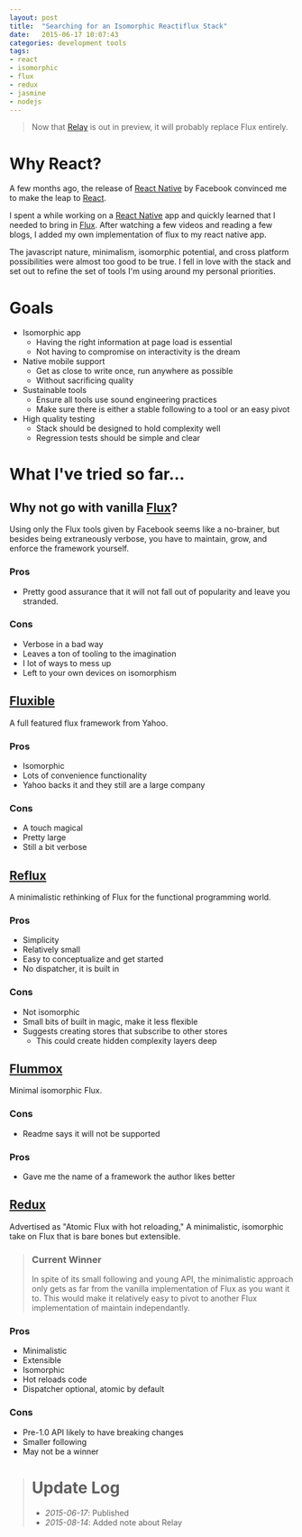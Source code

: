 ```yaml
---
layout: post
title:  "Searching for an Isomorphic Reactiflux Stack"
date:   2015-06-17 10:07:43
categories: development tools
tags:
- react
- isomorphic
- flux
- redux
- jasmine
- nodejs
---
```


> Now that [Relay][relay] is out in preview, it will probably replace Flux entirely.

# Why React?
A few months ago, the release of [React Native][react-native] by Facebook convinced me to make
the leap to [React][react].

I spent a while working on a [React Native][react-native] app and quickly learned that I needed
to bring in [Flux][flux]. After watching a few videos and reading a few blogs, I added my own
implementation of flux to my react native app.

The javascript nature, minimalism, isomorphic potential, and cross platform possibilities were
almost too good to be true. I fell in love with the stack and set out to refine the set of tools
I'm using around my personal priorities.

# Goals
* Isomorphic app
  - Having the right information at page load is essential
  - Not having to compromise on interactivity is the dream
* Native mobile support
  - Get as close to write once, run anywhere as possible
  - Without sacrificing quality
* Sustainable tools
  - Ensure all tools use sound engineering practices
  - Make sure there is either a stable following to a tool or an easy pivot
* High quality testing
  - Stack should be designed to hold complexity well
  - Regression tests should be simple and clear

# What I've tried so far...

## Why not go with vanilla [Flux](https://github.com/facebook/flux)?
Using only the Flux tools given by Facebook seems like a no-brainer, but
besides being extraneously verbose, you have to maintain, grow, and enforce the
framework yourself.

### Pros
* Pretty good assurance that it will not fall out of popularity and leave you
stranded.

### Cons
* Verbose in a bad way
* Leaves a ton of tooling to the imagination
* I lot of ways to mess up
* Left to your own devices on isomorphism

## [Fluxible](https://github.com/yahoo/fluxible)
A full featured flux framework from Yahoo.

### Pros
* Isomorphic
* Lots of convenience functionality
* Yahoo backs it and they still are a large company

### Cons
* A touch magical
* Pretty large
* Still a bit verbose

## [Reflux](https://github.com/spoike/refluxjs)
A minimalistic rethinking of Flux for the functional programming world.

### Pros
* Simplicity
* Relatively small
* Easy to conceptualize and get started
* No dispatcher, it is built in

### Cons
* Not isomorphic
* Small bits of built in magic, make it less flexible
* Suggests creating stores that subscribe to other stores
  - This could create hidden complexity layers deep

## [Flummox](https://github.com/acdlite/flummox)
Minimal isomorphic Flux.

### Cons
* Readme says it will not be supported

### Pros
* Gave me the name of a framework the author likes better

## [Redux](https://github.com/gaearon/redux)
Advertised as "Atomic Flux with hot reloading," A minimalistic, isomorphic
take on Flux that is bare bones but extensible.

> ### Current Winner
> In spite of its small following and young API, the minimalistic approach
> only gets as far from the vanilla implementation of Flux as you want it
> to. This would make it relatively easy to pivot to another Flux implementation
> of maintain independantly.

### Pros
* Minimalistic
* Extensible
* Isomorphic
* Hot reloads code
* Dispatcher optional, atomic by default

### Cons
* Pre-1.0 API likely to have breaking changes
* Smaller following
* May not be a winner

> # Update Log
> - *2015-06-17*: Published
> - *2015-08-14*: Added note about Relay

[react]: http://facebook.github.io/react/
[react-native]: https://facebook.github.io/react-native/
[flux]: https://facebook.github.io/flux/
[relay]: https://facebook.github.io/relay/
